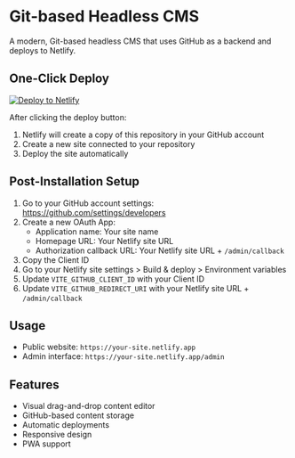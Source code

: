 # Git-based Headless CMS

A modern, Git-based headless CMS that uses GitHub as a backend and deploys to Netlify.

## One-Click Deploy

[![Deploy to Netlify](https://www.netlify.com/img/deploy/button.svg)](https://app.netlify.com/start/deploy?repository=https://github.com/bamboounderwear/onclick)

After clicking the deploy button:

1. Netlify will create a copy of this repository in your GitHub account
2. Create a new site connected to your repository
3. Deploy the site automatically

## Post-Installation Setup

1. Go to your GitHub account settings: https://github.com/settings/developers
2. Create a new OAuth App:
   - Application name: Your site name
   - Homepage URL: Your Netlify site URL
   - Authorization callback URL: Your Netlify site URL + `/admin/callback`
3. Copy the Client ID
4. Go to your Netlify site settings > Build & deploy > Environment variables
5. Update `VITE_GITHUB_CLIENT_ID` with your Client ID
6. Update `VITE_GITHUB_REDIRECT_URI` with your Netlify site URL + `/admin/callback`

## Usage

- Public website: `https://your-site.netlify.app`
- Admin interface: `https://your-site.netlify.app/admin`

## Features

- Visual drag-and-drop content editor
- GitHub-based content storage
- Automatic deployments
- Responsive design
- PWA support
